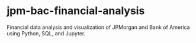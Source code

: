 # jpm-bac-financial-analysis
Financial data analysis and visualization of JPMorgan and Bank of America using Python, SQL, and Jupyter.

